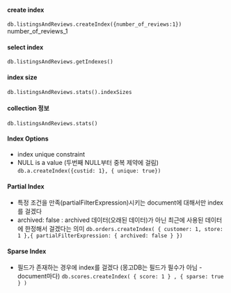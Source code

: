 #### create index
```db.listingsAndReviews.createIndex({number_of_reviews:1})```
number_of_reviews_1

#### select index
```db.listingsAndReviews.getIndexes()```

#### index size
```db.listingsAndReviews.stats().indexSizes```

#### collection 정보
```db.listingsAndReviews.stats()```

#### Index Options
- index unique constraint
- NULL is a value (두번째 NULL부터 중복 제약에 걸림)
```db.a.createIndex({custid: 1}, { unique: true})```

#### Partial Index
- 특정 조건을 만족(partialFilterExpression)시키는 document에 대해서만 index를 걸겠다
- archived: false : archived 데이터(오래된 데이터)가 아닌 최근에 사용된 데이터에 한정해서 걸겠다는 의미
```db.orders.createIndex( { customer: 1, store: 1 },{ partialFilterExpression: { archived: false } })```

#### Sparse Index
- 필드가 존재하는 경우에 index를 걸겠다 (몽고DB는 필드가 필수가 아님 - document마다)
```db.scores.createIndex( { score: 1 } , { sparse: true } )```


